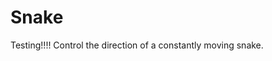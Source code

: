 # Snake
Testing!!!!
Control the direction of a constantly moving snake.

<!-- [Link to Show-N-Sell][heroku] -->

<!-- [heroku]: https://show-n-sell.herokuapp.com/#/?_k=p1rrlr -->



<!-- ## Design Docs
* [View Wireframes][view]
* [DB schema][schema]

[view]: ./docs/views.md
[schema]: ./docs/schema.md -->
